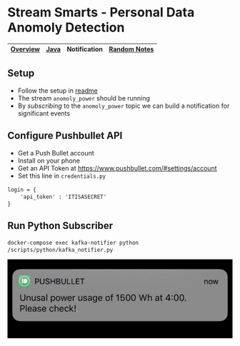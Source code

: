 # Stream Smarts - Personal Data Anomoly Detection



| [Overview](/README.md) | [Java](/docs/java.md) | Notification|[Random Notes](/docs/notes.md)  |
|---|----|----|-----|




## Setup
- Follow the setup in [readme](/README.md) 
- The stream `anomoly_power` should be running
- By _subscribing_ to the `anomoly_power` topic we can build a notification for significant events

## Configure Pushbullet API

- Get a Push Bullet account
- Install on your phone
- Get an API Token at 
https://www.pushbullet.com/#settings/account
- Set this line in `credentials.py`

```
login = {
    'api_token' : 'ITISASECRET'
}
```

## Run Python Subscriber

```
docker-compose exec kafka-notifier python /scripts/python/kafka_notifier.py
```

![Notification](/docs/notif.png)

